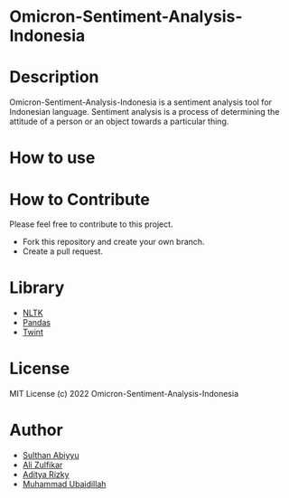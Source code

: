# Omicron-Sentiment-Analysis-Indonesia

# Description
Omicron-Sentiment-Analysis-Indonesia is a sentiment analysis tool for Indonesian language.
Sentiment analysis is a process of determining the attitude of a person or an object towards a particular thing.

# How to use

# How to Contribute
Please feel free to contribute to this project.
- Fork this repository and create your own branch.
- Create a pull request.

# Library
- [NLTK](https://www.nltk.org/)
- [Pandas](https://pandas.pydata.org/)
- [Twint]()

# License
MIT License (c) 2022 Omicron-Sentiment-Analysis-Indonesia

# Author
- [Sulthan Abiyyu](https://www.github.com/SulthanAbiyyu)
- [Ali Zulfikar](https://www.github.com/alizul01)
- [Aditya Rizky](https://github.com/adityarizkyramadhan)
- [Muhammad Ubaidillah](https://github.com/Devvevan)
